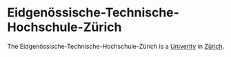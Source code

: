 # Eidgenössische-Technische-Hochschule-Zürich

The Eidgenössische-Technische-Hochschule-Zürich is a [Univerity](640005.md) in [Zürich](404.md).
